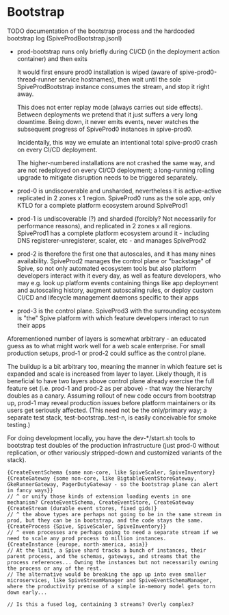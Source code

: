 # Bootstrap

TODO documentation of the bootstrap process and the hardcoded bootstrap log (SpiveProdBootstrap.jsonl)

* prod-bootstrap runs only briefly during CI/CD (in the deployment action container) and then exits

  It would first ensure prod0 installation is wiped (aware of spive-prod0-thread-runner service hostnames), then wait until the sole SpiveProdBootstrap instance consumes the stream, and stop it right away.

  This does not enter replay mode (always carries out side effects). Between deployments we pretend that it just suffers a very long downtime. Being down, it never emits events, never watches the subsequent progress of SpiveProd0 instances in spive-prod0.

  Incidentally, this way we emulate an intentional total spive-prod0 crash on every CI/CD deployment.

  The higher-numbered installations are not crashed the same way, and are not redeployed on every CI/CD deployment; a long-running rolling upgrade to mitigate disruption needs to be triggered separately.

* prod-0 is undiscoverable and unsharded, nevertheless it is active-active replicated in 2 zones x 1 region. SpiveProd0 runs as the sole app, only KTLO for a complete platform ecosystem around SpiveProd1
* prod-1 is undiscoverable (?) and sharded (forcibly? Not necessarily for performance reasons), and replicated in 2 zones x all regions. SpiveProd1 has a complete platform ecosystem around it - including DNS registerer-unregisterer, scaler, etc - and manages SpiveProd2
* prod-2 is therefore the first one that autoscales, and it has many nines availability. SpiveProd2 manages the control plane or "backstage" of Spive, so not only automated ecosystem tools but also platform developers interact with it every day, as well as feature developers, who may e.g. look up platform events containing things like app deployment and autoscaling history, augment autoscaling rules, or deploy custom CI/CD and lifecycle management daemons specific to their apps
* prod-3 is the control plane. SpiveProd3 with the surrounding ecosystem is "the" Spive platform with which feature developers interact to run their apps

Aforementioned number of layers is somewhat arbitrary - an educated guess as to what might work well for a web scale enterprise. For small production setups, prod-1 or prod-2 could suffice as the control plane.

The buildup is a bit arbitrary too, meaning the manner in which feature set is expanded and scale is increased from layer to layer. Likely though, it is beneficial to have two layers above control plane already exercise the full feature set (i.e. prod-1 and prod-2 as per above) - that way the hierarchy doubles as a canary. Assuming rollout of new code occurs from bootstrap up, prod-1 may reveal production issues before platform maintainers or its users get seriously affected. (This need not be the only/primary way; a separate test stack, test-bootstrap..test-n, is easily conceivable for smoke testing.)

For doing development locally, you have the dev-*/start.sh tools to bootstrap test doubles of the production infrastructure (just prod-0 without replication, or other variously stripped-down and customized variants of the stack).

```
{CreateEventSchema {some non-core, like SpiveScaler, SpiveInventory}
{CreateGateway {some non-core, like BigtableEventStoreGateway, GkeRunnerGateway, PagerDutyGateway - so the bootstrap plane can alert in fancy ways}}
// ^ or unify those kinds of extension loading events in one mechanism? CreateEventSchema, CreateEventStore, CreateGateway
{CreateStream (durable event stores, fixed gids)}
// ^ the above types are perhaps not going to be in the same stream in prod, but they can be in bootstrap, and the code stays the same.
{CreateProcess {Spive, SpiveScaler, SpiveInventory}}
// ^ even processes are perhaps going to need a separate stream if we need to scale any prod process to million instances.
{CreateInstance {europe, north-america, asia}}
// At the limit, a Spive shard tracks a bunch of instances, their parent process, and the schemas, gateways, and streams that the process references... Owning the instances but not necessarily owning the process or any of the rest.
// The alternative would be breaking the app up into even smaller microservices, like SpiveStreamManager and SpiveEventSchemaManager, where the productivity premise of a simple in-memory model gets torn down early...

// Is this a fused log, containing 3 streams? Overly complex?
```
